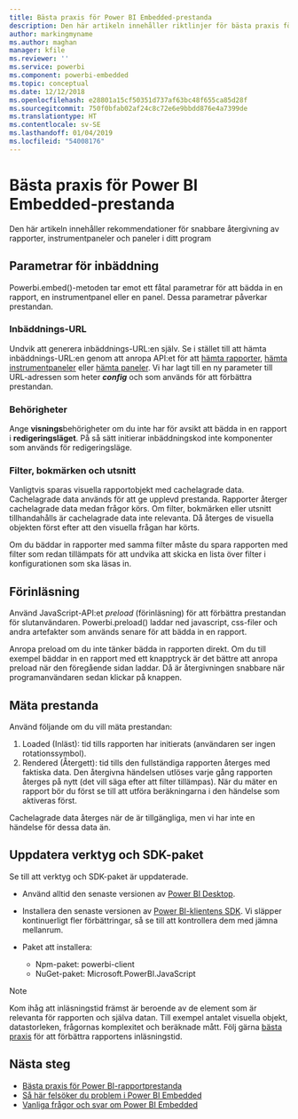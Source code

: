 ```yaml
---
title: Bästa praxis för Power BI Embedded-prestanda
description: Den här artikeln innehåller riktlinjer för bästa praxis för inbäddad analys
author: markingmyname
ms.author: maghan
manager: kfile
ms.reviewer: ''
ms.service: powerbi
ms.component: powerbi-embedded
ms.topic: conceptual
ms.date: 12/12/2018
ms.openlocfilehash: e28801a15cf50351d737af63bc48f655ca85d28f
ms.sourcegitcommit: 750f0bfab02af24c8c72e6e9bbdd876e4a7399de
ms.translationtype: HT
ms.contentlocale: sv-SE
ms.lasthandoff: 01/04/2019
ms.locfileid: "54008176"
---
```

# <a name="power-bi-embedded-performance-best-practices"></a>Bästa praxis för Power BI Embedded-prestanda

Den här artikeln innehåller rekommendationer för snabbare återgivning av rapporter, instrumentpaneler och paneler i ditt program

## <a name="embed-parameters"></a>Parametrar för inbäddning

Powerbi.embed()-metoden tar emot ett fåtal parametrar för att bädda in en rapport, en instrumentpanel eller en panel. Dessa parametrar påverkar prestandan.

### <a name="embed-url"></a>Inbäddnings-URL

Undvik att generera inbäddnings-URL:en själv. Se i stället till att hämta inbäddnings-URL:en genom att anropa API:et för att [hämta rapporter](https://na01.safelinks.protection.outlook.com/?url=https%3A%2F%2Fdocs.microsoft.com%2Fen-us%2Frest%2Fapi%2Fpower-bi%2Freports%2Fgetreportsingroup&data=02%7C01%7CMark.Ghanayem%40microsoft.com%7C07ca68ceb37a48e3f3de08d64968707a%7C72f988bf86f141af91ab2d7cd011db47%7C1%7C0%7C636777110256168308&sdata=22lkqRM2w1MQfrM8dooedaPqqIU8PufTq9TT4VDzRo0%3D&reserved=0), [hämta instrumentpaneler](https://na01.safelinks.protection.outlook.com/?url=https%3A%2F%2Fdocs.microsoft.com%2Fen-us%2Frest%2Fapi%2Fpower-bi%2Fdashboards%2Fgetdashboardsingroup&data=02%7C01%7CMark.Ghanayem%40microsoft.com%7C07ca68ceb37a48e3f3de08d64968707a%7C72f988bf86f141af91ab2d7cd011db47%7C1%7C0%7C636777110256168308&sdata=nfWRgbSoXVF42Rg%2Ba9491u19uksXp%2FAyz%2Fa%2Ba7%2FCtdA%3D&reserved=0) eller [hämta paneler](https://na01.safelinks.protection.outlook.com/?url=https%3A%2F%2Fdocs.microsoft.com%2Fen-us%2Frest%2Fapi%2Fpower-bi%2Fdashboards%2Fgettilesingroup&data=02%7C01%7CMark.Ghanayem%40microsoft.com%7C07ca68ceb37a48e3f3de08d64968707a%7C72f988bf86f141af91ab2d7cd011db47%7C1%7C0%7C636777110256178318&sdata=LgZ27TynNpqQJDrb3aHWGQXIS%2FzichAO9De5M2uhF1Q%3D&reserved=0). Vi har lagt till en ny parameter till URL-adressen som heter **_config_** och som används för att förbättra prestandan.

### <a name="permissions"></a>Behörigheter

Ange **visnings**behörigheter om du inte har för avsikt att bädda in en rapport i **redigeringsläget**. På så sätt initierar inbäddningskod inte komponenter som används för redigeringsläge.

### <a name="filters-bookmarks-and-slicers"></a>Filter, bokmärken och utsnitt

Vanligtvis sparas visuella rapportobjekt med cachelagrade data. Cachelagrade data används för att ge upplevd prestanda. Rapporter återger cachelagrade data medan frågor körs. Om filter, bokmärken eller utsnitt tillhandahålls är cachelagrade data inte relevanta. Då återges de visuella objekten först efter att den visuella frågan har körts.

Om du bäddar in rapporter med samma filter måste du spara rapporten med filter som redan tillämpats för att undvika att skicka en lista över filter i konfigurationen som ska läsas in.

## <a name="preload"></a>Förinläsning

Använd JavaScript-API:et *preload* (förinläsning) för att förbättra prestandan för slutanvändaren.
Powerbi.preload() laddar ned javascript, css-filer och andra artefakter som används senare för att bädda in en rapport.

Anropa preload om du inte tänker bädda in rapporten direkt. Om du till exempel bäddar in en rapport med ett knapptryck är det bättre att anropa preload när den föregående sidan laddar. Då är återgivningen snabbare när programanvändaren sedan klickar på knappen.

## <a name="measure-performance"></a>Mäta prestanda

Använd följande om du vill mäta prestandan:

1. Loaded (Inläst): tid tills rapporten har initierats (användaren ser ingen rotationssymbol).
2. Rendered (Återgett): tid tills den fullständiga rapporten återges med faktiska data. Den återgivna händelsen utlöses varje gång rapporten återges på nytt (det vill säga efter att filter tillämpas). När du mäter en rapport bör du först se till att utföra beräkningarna i den händelse som aktiveras först.

Cachelagrade data återges när de är tillgängliga, men vi har inte en händelse för dessa data än.

## <a name="update-tools-and-sdk-packages"></a>Uppdatera verktyg och SDK-paket

Se till att verktyg och SDK-paket är uppdaterade.

* Använd alltid den senaste versionen av [Power BI Desktop](https://powerbi.microsoft.com/en-us/desktop/).

* Installera den senaste versionen av [Power BI-klientens SDK](https://github.com/Microsoft/PowerBI-JavaScript). Vi släpper kontinuerligt fler förbättringar, så se till att kontrollera dem med jämna mellanrum.

* Paket att installera:
    * Npm-paket: powerbi-client
    * NuGet-paket: Microsoft.PowerBI.JavaScript

> [!Note]
> Kom ihåg att inläsningstid främst är beroende av de element som är relevanta för rapporten och själva datan. Till exempel antalet visuella objekt, datastorleken, frågornas komplexitet och beräknade mått. Följ gärna [bästa praxis](../power-bi-reports-performance.md) för att förbättra rapportens inläsningstid.

## <a name="next-steps"></a>Nästa steg

* [Bästa praxis för Power BI-rapportprestanda](../power-bi-reports-performance.md)
* [Så här felsöker du problem i Power BI Embedded](embedded-troubleshoot.md)
* [Vanliga frågor och svar om Power BI Embedded](embedded-faq.md)

